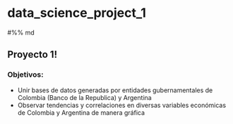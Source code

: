 # data_science_project_1

#%% md
## Proyecto 1!

### Objetivos:

* Unir bases de datos generadas por entidades gubernamentales de Colombia (Banco de la Republica) y Argentina
* Observar tendencias y correlaciones en diversas variables económicas de Colombia y Argentina de manera gráfica
 